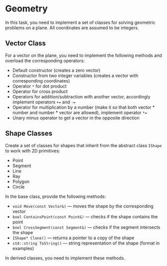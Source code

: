 # Geometry

In this task, you need to implement a set of classes for solving geometric problems on a plane. All coordinates are assumed to be integers.

## Vector Class

For a vector on the plane, you need to implement the following methods and overload the corresponding operators:
- Default constructor (creates a zero vector)
- Constructor from two integer variables (creates a vector with corresponding coordinates)
- Operator `*` for dot product
- Operator for cross product
- Operators for addition/subtraction with another vector, accordingly implement operators `+=` and `-=`
- Operator for multiplication by a number (make it so that both vector * number and number * vector are allowed), implement operator `*=`
- Unary minus operator to get a vector in the opposite direction

## Shape Classes

Create a set of classes for shapes that inherit from the abstract class `IShape` to work with 2D primitives:
- Point
- Segment
- Line
- Ray
- Polygon
- Circle

In the base class, provide the following methods:
- `void Move(const Vector&)` — moves the shape by the corresponding vector
- `bool ContainsPoint(const Point&)` — checks if the shape contains the point
- `bool CrossSegment(const Segment&)` — checks if the segment intersects the shape
- `IShape* Clone()` — returns a pointer to a copy of the shape
- `std::string ToString()` — string representation of the shape (format in examples)

In derived classes, you need to implement these methods.
